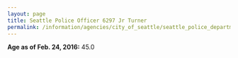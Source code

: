 ```yaml
---
layout: page
title: Seattle Police Officer 6297 Jr Turner
permalink: /information/agencies/city_of_seattle/seattle_police_department/copbook/6297/
---
```


**Age as of Feb. 24, 2016:** 45.0
